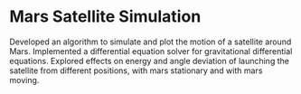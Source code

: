 # Mars Satellite Simulation
Developed an algorithm to simulate and plot the motion of a satellite around Mars. 
Implemented a differential equation solver for gravitational differential equations. 
Explored effects on energy and angle deviation of launching the satellite from different positions, with mars stationary and with mars moving.
